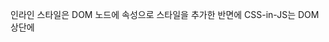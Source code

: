 인라인 스타일은 DOM 노드에 속성으로 스타일을 추가한 반면에 CSS-in-JS는 DOM 상단에 <style> 태그를 추가했다.

CSS-in-JS의 몇 가지 장점을 나열하면 다음과 같다.

1. 컴포넌트로 생각할 수 있다: CSS-in-JS는 스타일을 컴포넌트 단위로 추상화하여 생각할 수 있게 해준다. 따라서 별도의 스타일시트를 유지보수할 필요 없이 각 컴포넌트의 스타일을 관리할 수 있다.
2. 부모와 분리할 수 있다: CSS에는 명시적으로 정의하지 않은 경우 부모 요소에서 자동으로 상속되는 속성이 있다. 하지만 CSS-in-JS는 이러한 상속을 받지 않는다. 따라서 각 컴포넌트의 스타일은 부모와 독립되어 독립적으로 동작한다.
3. 스코프를 가진다: CSS는 하나의 전역 네임스페이스를 가지기 때문에 선택자 충돌을 피하기 어렵다. 하나의 프로젝트 내에서는 BEM 같은 네이밍 컨벤션이 도움을 줄 수 있지만, 서드파티 코드를 통합할 때는 도움이 되지 않는다. CSS-in-JS는 CSS로 컴파일될 때 고유한 이름을 생성하여 스코프를 만들어준다. 따라서 선택자 충돌을 방지할 수 있다.
4. 자동으로 벤더 프리픽스가 붙는다: CSS-in-JS 라이브러리들은 자동으로 벤더 프리픽스를 추가하여 브라우저 호환성을 향상해준다.
5. 자바스크립트와 CSS 사이에 상수와 함수를 쉽게 공유할 수 있다: CSS-in-JS를 활용하면 자바스크립트 변수, 상수, 함수를 스타일 코드 내에서 쉽게 사용할 수 있다. 이를 통해 스타일과 관련된 로직을 함께 관리할 수 있다.
